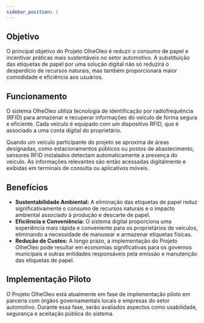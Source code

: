 ```yaml
---
sidebar_position: 1
---
```


## Objetivo

O principal objetivo do Projeto OlheOleo é reduzir o consumo de papel e incentivar práticas mais sustentáveis no setor automotivo. A substituição das etiquetas de papel por uma solução digital não só reduzirá o desperdício de recursos naturais, mas também proporcionará maior comodidade e eficiência aos usuários.

## Funcionamento

O sistema OlheOleo utiliza tecnologia de identificação por radiofrequência (RFID) para armazenar e recuperar informações do veículo de forma segura e eficiente. Cada veículo é equipado com um dispositivo RFID, que é associado a uma conta digital do proprietário.

Quando um veículo participante do projeto se aproxima de áreas designadas, como estacionamentos públicos ou postos de abastecimento, sensores RFID instalados detectam automaticamente a presença do veículo. As informações relevantes são então acessadas digitalmente e exibidas em terminais de consulta ou aplicativos móveis.

## Benefícios

- **Sustentabilidade Ambiental:** A eliminação das etiquetas de papel reduz significativamente o consumo de recursos naturais e o impacto ambiental associado à produção e descarte de papel.
- **Eficiência e Conveniência:** O sistema digital proporciona uma experiência mais rápida e conveniente para os proprietários de veículos, eliminando a necessidade de manusear e armazenar etiquetas físicas.
- **Redução de Custos:** A longo prazo, a implementação do Projeto OlheOleo pode resultar em economias significativas para os governos municipais e outras entidades responsáveis pela emissão e manutenção das etiquetas de papel.

## Implementação Piloto

O Projeto OlheOleo está atualmente em fase de implementação piloto em parceria com órgãos governamentais locais e empresas do setor automotivo. Durante essa fase, serão avaliados aspectos como usabilidade, segurança e aceitação pública do sistema.